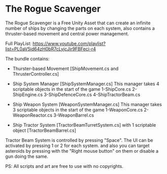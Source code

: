 # The Rogue Scavenger

The Rogue Scavenger is a Free Unity Asset that can create an infinite number of ships by changing the parts on each system, also contains a thruster-based movement and central power management.

Full PlayList: https://www.youtube.com/playlist?list=PL0aV5id64zH0bR7cLyjcJir9FBFeci-r4​

The bundle contains:

- Thurster-based Movement [ShipMovement.cs and ThrusterController.cs]

- Ship System Manager [ShipSystemManager.cs]
  This manager takes 4 scriptable objects in the start of the game
    1-ShipCore.cs
    2-ShipEngine.cs
    3-ShipDefenceCore.cs
    4-ShipTractorBeam.cs
  
- Ship Weapon System [WeaponSystemManager.cs]
  This manager takes 3 scriptable objects in the start of the game
    1-WeaponCore.cs
    2-WeaponReactor.cs
    3-WeaponBarrel.cs
    
- Ship Tractor System [TractorBeamTurretSystem.cs] with 1 scriptable object [TractorBeamBarrel.cs]
    
Tractor Beam System is controlled by pressing "Space".
The UI can be activated by pressing 1 or 2 for each system.
and also you can target asteroids by pressing with the "Right mouse button" on them or disable a gun doing the same.

PS: All scripts and art are free to use with no copyrights.
